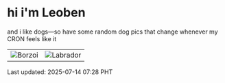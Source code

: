 # hi i'm Leoben

and i like dogs—so have some random dog pics that change whenever my CRON feels like it

|  |  |
|--------|----------|
| ![Borzoi](https://random-dog-vercel.vercel.app/api/random-borzoi?v=1752449317) | ![Labrador](https://random-dog-vercel.vercel.app/api/random-labrador?v=1752449317) |

Last updated: 2025-07-14 07:28 PHT
